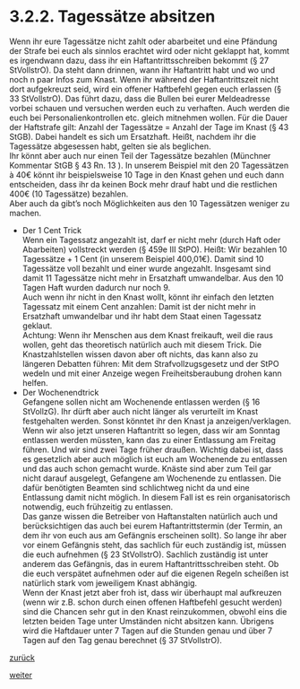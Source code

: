 # 3.2.2. Tagessätze absitzen

<!-- 3.2.2.-Tagessätze-absitzen.png -->
  
Wenn ihr eure Tagessätze nicht zahlt oder abarbeitet und eine Pfändung der Strafe bei euch als sinnlos erachtet wird oder nicht geklappt hat, kommt es irgendwann dazu, dass ihr ein Haftantrittsschreiben bekommt (§ 27 StVollstrO). Da steht dann drinnen, wann ihr Haftantritt habt und wo und noch n paar Infos zum Knast. Wenn ihr während der Haftantrittszeit nicht dort aufgekreuzt seid, wird ein offener Haftbefehl gegen euch erlassen (§ 33 StVollstrO). Das führt dazu, dass die Bullen bei eurer Meldeadresse vorbei schauen und versuchen werden euch zu verhaften. Auch werden die euch bei Personalienkontrollen etc. gleich mitnehmen wollen. Für die Dauer der Haftstrafe gilt: Anzahl der Tagessätze = Anzahl der Tage im Knast (§ 43 StGB). Dabei handelt es sich um Ersatzhaft. Heißt, nachdem ihr die Tagessätze abgesessen habt, gelten sie als beglichen.  
Ihr könnt aber auch nur einen Teil der Tagessätze bezahlen (Münchner Kommentar StGB § 43 Rn. 13 ). In unserem Beispiel mit den 20 Tagessätzen à 40€ könnt ihr beispielsweise 10 Tage in den Knast gehen und euch dann entscheiden, dass ihr da keinen Bock mehr drauf habt und die restlichen 400€ (10 Tagessätze) bezahlen.  
Aber auch da gibt’s noch Möglichkeiten aus den 10 Tagessätzen weniger zu machen.

*   Der 1 Cent Trick  
    Wenn ein Tagessatz angezahlt ist, darf er nicht mehr (durch Haft oder Abarbeiten) vollstreckt werden (§ 459e III StPO). Heißt: Wir bezahlen 10 Tagessätze + 1 Cent (in unserem Beispiel 400,01€). Damit sind 10 Tagessätze voll bezahlt und einer wurde angezahlt. Insgesamt sind damit 11 Tagessätze nicht mehr in Ersatzhaft umwandelbar. Aus den 10 Tagen Haft wurden dadurch nur noch 9.  
    Auch wenn ihr nicht in den Knast wollt, könnt ihr einfach den letzten Tagessatz mit einem Cent anzahlen: Damit ist der nicht mehr in Ersatzhaft umwandelbar und ihr habt dem Staat einen Tagessatz geklaut.  
    Achtung: Wenn ihr Menschen aus dem Knast freikauft, weil die raus wollen, geht das theoretisch natürlich auch mit diesem Trick. Die Knastzahlstellen wissen davon aber oft nichts, das kann also zu längeren Debatten führen: Mit dem Strafvollzugsgesetz und der StPO wedeln und mit einer Anzeige wegen Freiheitsberaubung drohen kann helfen.
*   Der Wochenendtrick  
    Gefangene sollen nicht am Wochenende entlassen werden (§ 16 StVollzG). Ihr dürft aber auch nicht länger als verurteilt im Knast festgehalten werden. Sonst könntet ihr den Knast ja anzeigen/verklagen. Wenn wir also jetzt unseren Haftantritt so legen, dass wir am Sonntag entlassen werden müssten, kann das zu einer Entlassung am Freitag führen. Und wir sind zwei Tage früher draußen. Wichtig dabei ist, dass es gesetzlich aber auch möglich ist euch am Wochenende zu entlassen und das auch schon gemacht wurde. Knäste sind aber zum Teil gar nicht darauf ausgelegt, Gefangene am Wochenende zu entlassen. Die dafür benötigten Beamten sind schlichtweg nicht da und eine Entlassung damit nicht möglich. In diesem Fall ist es rein organisatorisch notwendig, euch frühzeitig zu entlassen.  
    Das ganze wissen die Betreiber von Haftanstalten natürlich auch und berücksichtigen das auch bei eurem Haftantrittstermin (der Termin, an dem ihr von euch aus am Gefängnis erscheinen sollt). So lange ihr aber vor einem Gefängnis steht, das sachlich für euch zuständig ist, müssen die euch aufnehmen (§ 23 StVollstrO). Sachlich zuständig ist unter anderem das Gefängnis, das in eurem Haftantrittsschreiben steht. Ob die euch verspätet aufnehmen oder auf die eigenen Regeln scheißen ist natürlich stark vom jeweiligem Knast abhängig.  
    Wenn der Knast jetzt aber froh ist, dass wir überhaupt mal aufkreuzen (wenn wir z.B. schon durch einen offenen Haftbefehl gesucht werden) sind die Chancen sehr gut in den Knast reinzukommen, obwohl eins die letzten beiden Tage unter Umständen nicht absitzen kann. Übrigens wird die Haftdauer unter 7 Tagen auf die Stunden genau und über 7 Tagen auf den Tag genau berechnet (§ 37 StVollstrO).

[zurück](3-2-1-tagessaetze-abarbeiten-2.md)

[weiter](4-emotionale-belastung-im-knast-2.md)
